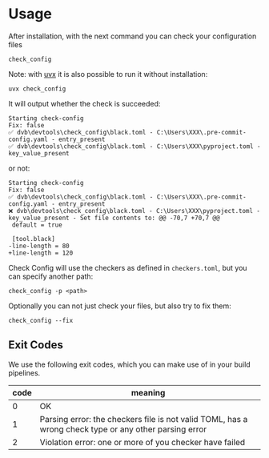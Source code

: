 # Usage

After installation, with the next command you can check your configuration files

```shell
check_config
```

Note: with [uvx](https://docs.astral.sh/uv/guides/tools/) it is also possible to run it without installation:

```shell
uvx check_config
```

It will output whether the check is succeeded:

```console
Starting check-config
Fix: false
✅ dvb\devtools\check_config\black.toml - C:\Users\XXX\.pre-commit-config.yaml - entry_present
✅ dvb\devtools\check_config\black.toml - C:\Users\XXX\pyproject.toml - key_value_present
```

or not:

```console
Starting check-config
Fix: false
✅ dvb\devtools\check_config\black.toml - C:\Users\XXX\.pre-commit-config.yaml - entry_present
❌ dvb\devtools\check_config\black.toml - C:\Users\XXX\pyproject.toml - key_value_present - Set file contents to: @@ -70,7 +70,7 @@
 default = true

 [tool.black]
-line-length = 80
+line-length = 120
```

Check Config will use the checkers as defined in `checkers.toml`, but you can specify another path:

```shell
check_config -p <path>
```

Optionally you can not just check your files, but also try to fix them:

```shell
check_config --fix
```

## Exit Codes

We use the following exit codes, which you can make use of in your build pipelines.

| code | meaning |
|------|-----------|
| 0 | OK      |
| 1 | Parsing error: the checkers file is not valid TOML, has a wrong check type or any other parsing error |
| 2 | Violation error: one or more of you checker have failed  |
